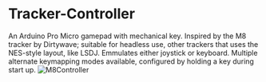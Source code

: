 # Tracker-Controller
An Arduino Pro Micro gamepad with mechanical key. Inspired by the M8 tracker by Dirtywave; suitable for headless use, other trackers that uses the NES-style layout, like LSDJ.
Emmulates either joystick or keyboard.  Multiple alternate keymapping modes available, 
configured by holding a key during start up.  ![M8Controller](https://github.com/miotislucifugis/Tracker-Controller/assets/20709580/824c516a-1140-4270-9e31-48e3c63163a6)
